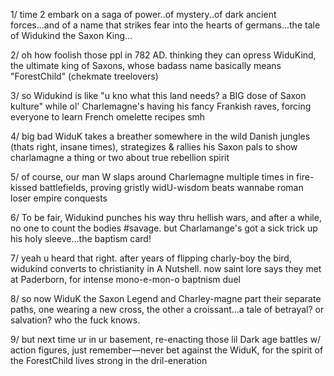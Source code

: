 1/ time 2 embark on a saga of power..of mystery..of dark ancient forces...and of a name that strikes fear into the hearts of germans...the tale of Widukind the Saxon King...

2/ oh how foolish those ppl in 782 AD. thinking they can opress WiduKind, the ultimate king of Saxons, whose badass name basically means "ForestChild" (chekmate treelovers)

3/ so Widukind is like "u kno what this land needs? a BIG dose of Saxon kulture" while ol' Charlemagne's having his fancy Frankish raves, forcing everyone to learn French omelette recipes smh

4/ big bad WiduK takes a breather somewhere in the wild Danish jungles (thats right, insane times), strategizes & rallies his Saxon pals to show charlamagne a thing or two about true rebellion spirit 

5/ of course, our man W slaps around Charlemagne multiple times in fire-kissed battlefields, proving gristly widU-wisdom beats wannabe roman loser empire conquests

6/ To be fair, Widukind punches his way thru hellish wars, and after a while, no one to count the bodies #savage. but Charlamange's got a sick trick up his holy sleeve...the baptism card!

7/ yeah u heard that right. after years of flipping charly-boy the bird, widukind converts to christianity in A Nutshell. now saint lore says they met at Paderborn, for intense mono-e-mon-o baptnism duel

8/ so now WiduK the Saxon Legend and Charley-magne part their separate paths, one wearing a new cross, the other a croissant...a tale of betrayal? or salvation? who the fuck knows.

9/ but next time ur in ur basement, re-enacting those lil Dark age battles w/ action figures, just remember—never bet against the WiduK, for the spirit of the ForestChild lives strong in the dril-eneration